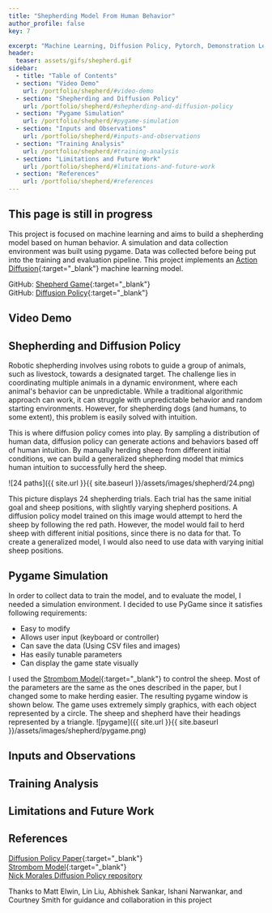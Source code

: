 ```yaml
---
title: "Shepherding Model From Human Behavior"
author_profile: false
key: 7

excerpt: "Machine Learning, Diffusion Policy, Pytorch, Demonstration Learning"
header:
  teaser: assets/gifs/shepherd.gif
sidebar:
  - title: "Table of Contents"
  - section: "Video Demo"
    url: /portfolio/shepherd/#video-demo
  - section: "Shepherding and Diffusion Policy"
    url: /portfolio/shepherd/#shepherding-and-diffusion-policy
  - section: "Pygame Simulation"
    url: /portfolio/shepherd/#pygame-simulation
  - section: "Inputs and Observations"
    url: /portfolio/shepherd/#inputs-and-observations
  - section: "Training Analysis"
    url: /portfolio/shepherd/#training-analysis
  - section: "Limitations and Future Work"
    url: /portfolio/shepherd/#limitations-and-future-work
  - section: "References"
    url: /portfolio/shepherd/#references
---
```

## This page is still in progress

This project is focused on machine learning and aims to build a shepherding model based on human behavior. A simulation and data collection environment was built using pygame. Data was collected before being put into the training and evaluation pipeline. This project implements an [Action Diffusion](https://arxiv.org/abs/2303.04137){:target="_blank"} machine learning model.

GitHub: [Shepherd Game](https://github.com/kylew239/Shepherd_game){:target="_blank"}\
GitHub: [Diffusion Policy](https://github.com/kylew239/diffusion_policy){:target="_blank"}

## Video Demo

## Shepherding and Diffusion Policy
Robotic shepherding involves using robots to guide a group of animals, such as livestock, towards a designated target. The challenge lies in coordinating multiple animals in a dynamic environment, where each animal's behavior can be unpredictable. While a traditional algorithmic approach can work, it can struggle with unpredictable behavior and random starting environments. However, for shepherding dogs (and humans, to some extent), this problem is easily solved with intuition. 

This is where diffusion policy comes into play. By sampling a distribution of human data, diffusion policy can generate actions and behaviors based off of human intuition. By manually herding sheep from different initial conditions, we can build a generalized shepherding model that mimics human intuition to successfully herd the sheep.

![24 paths]({{ site.url }}{{ site.baseurl }}/assets/images/shepherd/24.png)

This picture displays 24 shepherding trials. Each trial has the same initial goal and sheep positions, with slightly varying shepherd positions. A diffusion policy model trained on this image  would attempt to herd the sheep by following the red path. However, the model would fail to herd sheep with different initial positions, since there is no data for that. To create a generalized model, I would also need to use data with varying initial sheep positions.


## Pygame Simulation
In order to collect data to train the model, and to evaluate the model, I needed a simulation environment. I decided to use PyGame since it satisfies following requirements:
- Easy to modify
- Allows user input (keyboard or controller)
- Can save the data (Using CSV files and images)
- Has easily tunable parameters
- Can display the game state visually

I used the [Strombom Model](https://royalsocietypublishing.org/doi/10.1098/rsif.2014.0719){:target="_blank"} to control the sheep. Most of the parameters are the same as the ones described in the paper, but I changed some to make herding easier. The resulting pygame window is shown below. The game uses extremely simply graphics, with each object represented by a circle. The sheep and shepherd have their headings represented by a triangle.
![pygame]({{ site.url }}{{ site.baseurl }}/assets/images/shepherd/pygame.png)

## Inputs and Observations

## Training Analysis

## Limitations and Future Work

## References
[Diffusion Policy Paper](https://arxiv.org/abs/2303.04137){:target="_blank"}\
[Strombom Model](https://royalsocietypublishing.org/doi/10.1098/rsif.2014.0719){:target="_blank"}\
[Nick Morales Diffusion Policy repository](https://github.com/ngmor/diffusion_policy/tree/main)

Thanks to Matt Elwin, Lin Liu, Abhishek Sankar, Ishani Narwankar, and Courtney Smith for guidance and collaboration in this project